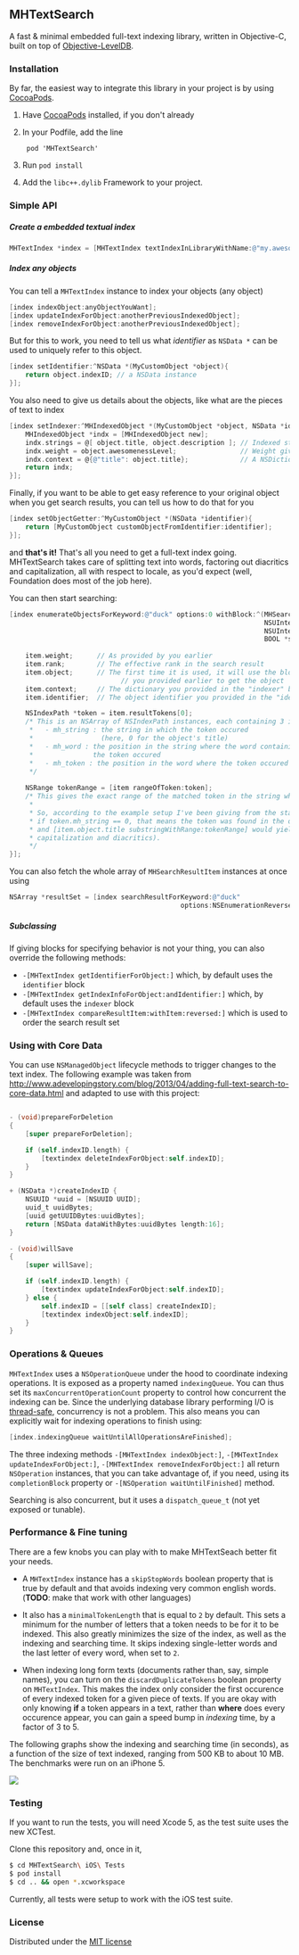 ## MHTextSearch

A fast & minimal embedded full-text indexing library, written in Objective-C, built on top of [Objective-LevelDB][2].

### Installation

By far, the easiest way to integrate this library in your project is by using [CocoaPods][1].

1. Have [CocoaPods][1] installed, if you don't already

2. In your Podfile, add the line

        pod 'MHTextSearch'

3. Run `pod install`

4. Add the `libc++.dylib` Framework to your project.

### Simple API

##### Create a embedded textual index 

```objective-c
MHTextIndex *index = [MHTextIndex textIndexInLibraryWithName:@"my.awesome.index"];
```

##### Index any objects

You can tell a `MHTextIndex` instance to index your objects (any object)

```objective-c
[index indexObject:anyObjectYouWant];
[index updateIndexForObject:anotherPreviousIndexedObject];
[index removeIndexForObject:anotherPreviousIndexedObject];
```

But for this to work, you need to tell us what *identifier* as `NSData *` can be used to 
uniquely refer to this object.

```objective-c 
[index setIdentifier:^NSData *(MyCustomObject *object){
    return object.indexID; // a NSData instance
}];
```

You also need to give us details about the objects, like what are the pieces of text to
index

```objective-c 
[index setIndexer:^MHIndexedObject *(MyCustomObject *object, NSData *identifier){
    MHIndexedObject *indx = [MHIndexedObject new];
    indx.strings = @[ object.title, object.description ]; // Indexed strings
    indx.weight = object.awesomenessLevel;                // Weight given to this object, when sorting results
    indx.context = @{@"title": object.title};             // A NSDictionary that will be given alongside search results
    return indx;
}];
```

Finally, if you want to be able to get easy reference to your original object when you get
search results, you can tell us how to do that for you

```objective-c 
[index setObjectGetter:^MyCustomObject *(NSData *identifier){
    return [MyCustomObject customObjectFromIdentifier:identifier];
}];
```

and **that's it!** That's all you need to get a full-text index going. MHTextSearch takes care of
splitting text into words, factoring out diacritics and capitalization, all with respect to locale, as you'd expect 
(well, Foundation does most of the job here). 

You can then start searching:

```objective-c 
[index enumerateObjectsForKeyword:@"duck" options:0 withBlock:^(MHSearchResultItem *item, 
                                                                NSUInteger rank, 
                                                                NSUInteger count, 
                                                                BOOL *stop){
                                                                    
    item.weight;      // As provided by you earlier
    item.rank;        // The effective rank in the search result
    item.object;      // The first time it is used, it will use the block
                            // you provided earlier to get the object
    item.context;     // The dictionary you provided in the "indexer" block
    item.identifier;  // The object identifier you provided in the "identifier" block

    NSIndexPath *token = item.resultTokens[0]; 
    /* This is an NSArray of NSIndexPath instances, each containing 3 indices:
     *   - mh_string : the string in which the token occured 
     *                 (here, 0 for the object's title)
     *   - mh_word : the position in the string where the word containing
     *               the token occured
     *   - mh_token : the position in the word where the token occured
     */
                        
    NSRange tokenRange = [item rangeOfToken:token];
    /* This gives the exact range of the matched token in the string where it was found.
     *
     * So, according to the example setup I've been giving from the start,  
     * if token.mh_string == 0, that means the token was found in the object's "title",
     * and [item.object.title substringWithRange:tokenRange] would yield "duck" (minus 
     * capitalization and diacritics).
     */
}];
```

You can also fetch the whole array of `MHSearchResultItem` instances at once using

```objective-c
NSArray *resultSet = [index searchResultForKeyword:@"duck"
                                           options:NSEnumerationReverse];
```

##### Subclassing

If giving blocks for specifying behavior is not your thing, you can also override the following methods:

* `-[MHTextIndex getIdentifierForObject:]` which, by default uses the `identifier` block
* `-[MHTextIndex getIndexInfoForObject:andIdentifier:]` which, by default uses the `indexer` block
* `-[MHTextIndex compareResultItem:withItem:reversed:]` which is used to order the search result set

### Using with Core Data

You can use `NSManagedObject` lifecycle methods to trigger changes to the text index. The following example
was taken from
http://www.adevelopingstory.com/blog/2013/04/adding-full-text-search-to-core-data.html and adapted to use with
this project:

```objective-c

- (void)prepareForDeletion
{
    [super prepareForDeletion];

    if (self.indexID.length) {
        [textindex deleteIndexForObject:self.indexID];
    }
}

+ (NSData *)createIndexID {
    NSUUID *uuid = [NSUUID UUID];
    uuid_t uuidBytes;
    [uuid getUUIDBytes:uuidBytes];
    return [NSData dataWithBytes:uuidBytes length:16];
}

- (void)willSave
{
    [super willSave];

    if (self.indexID.length) {
        [textindex updateIndexForObject:self.indexID];
    } else {
        self.indexID = [[self class] createIndexID];
        [textindex indexObject:self.indexID];
    }
}
```

### Operations & Queues

`MHTextIndex` uses a `NSOperationQueue` under the hood to coordinate indexing operations. It is 
exposed as a property named `indexingQueue`. You can thus set its `maxConcurrentOperationCount`
property to control how concurrent the indexing can be. Since the underlying database library
performing I/O is [thread-safe][3], concurrency is not a problem. This also means you can explicitly
wait for indexing operations to finish using:
  
```objective-c
[index.indexingQueue waitUntilAllOperationsAreFinished];
```

The three indexing methods `-[MHTextIndex indexObject:]`, `-[MHTextIndex updateIndexForObject:]`, 
`-[MHTextIndex removeIndexForObject:]` all return `NSOperation` instances, that you can take advantage of,
if you need, using its `completionBlock` property or `-[NSOperation waitUntilFinished]` method.
 
Searching is also concurrent, but it uses a `dispatch_queue_t` (not yet exposed or tunable).

### Performance & Fine tuning

There are a few knobs you can play with to make MHTextSeach better fit your needs. 

- A `MHTextIndex` instance has a `skipStopWords` boolean property that is true by default and
  that avoids indexing very common english words. (**TODO**: make that work with other languages)

- It also has a `minimalTokenLength` that is equal to `2` by default. This sets a minimum for
  the number of letters that a token needs to be for it to be indexed. This also greatly minimizes
  the size of the index, as well as the indexing and searching time. It skips indexing single-letter
  words and the last letter of every word, when set to `2`.
  
- When indexing long form texts (documents rather than, say, simple names), you can turn on the
  `discardDuplicateTokens` boolean property on `MHTextIndex`. This makes the index only consider
  the first occurence of every indexed token for a given piece of texts. If you are okay with 
  only knowing **if** a token appears in a text, rather than **where** does every occurence appear,
  you can gain a speed bump in *indexing* time, by a factor of 3 to 5.

The following graphs show the indexing and searching time (in seconds), as a function of the size
of text indexed, ranging from 500 KB to about 10 MB. The benchmarks were run on an iPhone 5.

![](https://raw.github.com/matehat/MHTextSearch/master/MHTextSearch%20iOS%20Tests/benchmark.png)

### Testing

If you want to run the tests, you will need Xcode 5, as the test suite uses the new XCTest. 

Clone this repository and, once in it,

```bash
$ cd MHTextSearch\ iOS\ Tests
$ pod install
$ cd .. && open *.xcworkspace
```

Currently, all tests were setup to work with the iOS test suite.

### License

Distributed under the [MIT license](LICENSE)

[1]: http://cocoapods.org
[2]: https://github.com/matehat/Objective-LevelDB
[3]: https://github.com/matehat/Objective-LevelDB#concurrency
